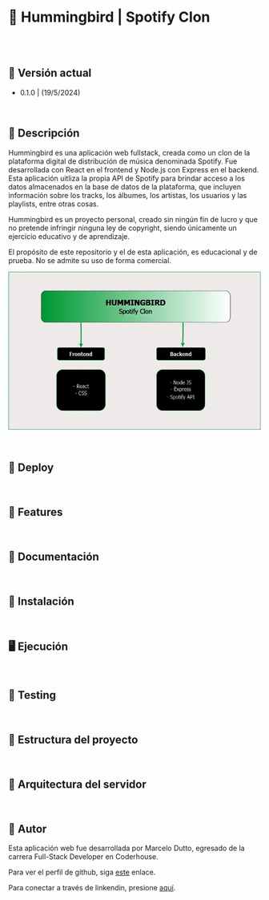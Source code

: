 # :musical_note:  Hummingbird | Spotify Clon
<br/>
<br/>

## :floppy_disk: Versión actual

* 0.1.0 | (19/5/2024)

<br/>

## :eyes: Descripción

Hummingbird es una aplicación web fullstack, creada como un clon de la plataforma digital de distribución de música denominada Spotify. Fue desarrollada con React en el frontend y Node.js con Express en el backend. Esta aplicación uitliza la propia API de Spotify para brindar acceso a los datos almacenados en la base de datos de la plataforma, que incluyen información sobre los tracks, los álbumes, los artistas, los usuarios y las playlists, entre otras cosas.

Hummingbird es un proyecto personal, creado sin ningún fin de lucro y que no pretende infringir ninguna ley de copyright, siendo únicamente un ejercicio educativo y de aprendizaje.

El propósito de este repositorio y el de esta aplicación, es educacional y de prueba. No se admite su uso de forma comercial.

![](./utilities/img/readme/hummingbird-structure.webp)

<br/>

## :rocket: Deploy

<br/>

## :pencil:  Features

<br/>

## :book: Documentación

<br/>

## :wrench: Instalación

<br/>

## :desktop_computer: Ejecución

<br/>


## :test_tube: Testing

<br/>

## :file_folder: Estructura del proyecto

<br/>

## :file_folder: Arquitectura del servidor

<br/>

## :bust_in_silhouette: Autor

Esta aplicación web fue desarrollada por Marcelo Dutto, egresado de la carrera Full-Stack Developer en Coderhouse.

Para ver el perfil de github, siga [este](https://github.com/MarceloDutto) enlace.

Para conectar a través de linkendin, presione [aquí](https://www.linkedin.com/in/marcelodutto/).
